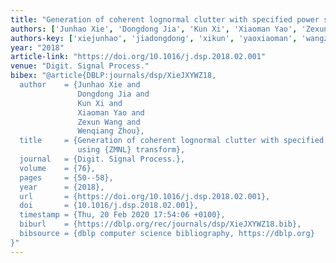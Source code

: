```yaml
---
title: "Generation of coherent lognormal clutter with specified power spectrum using ZMNL transform"
authors: ['Junhao Xie', 'Dongdong Jia', 'Kun Xi', 'Xiaoman Yao', 'Zexun Wang', 'Wenqiang Zhou']
authors-key: ['xiejunhao', 'jiadongdong', 'xikun', 'yaoxiaoman', 'wangzexun', 'zhouwenqiang']
year: "2018"
article-link: "https://doi.org/10.1016/j.dsp.2018.02.001"
venue: "Digit. Signal Process."
bibex: "@article{DBLP:journals/dsp/XieJXYWZ18,
  author    = {Junhao Xie and
               Dongdong Jia and
               Kun Xi and
               Xiaoman Yao and
               Zexun Wang and
               Wenqiang Zhou},
  title     = {Generation of coherent lognormal clutter with specified power spectrum
               using {ZMNL} transform},
  journal   = {Digit. Signal Process.},
  volume    = {76},
  pages     = {50--58},
  year      = {2018},
  url       = {https://doi.org/10.1016/j.dsp.2018.02.001},
  doi       = {10.1016/j.dsp.2018.02.001},
  timestamp = {Thu, 20 Feb 2020 17:54:06 +0100},
  biburl    = {https://dblp.org/rec/journals/dsp/XieJXYWZ18.bib},
  bibsource = {dblp computer science bibliography, https://dblp.org}
}"
---
```

